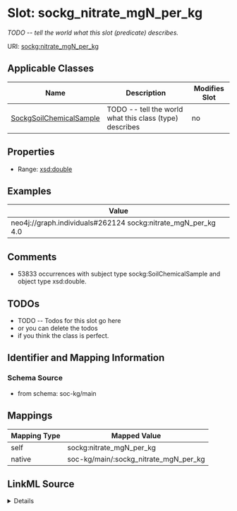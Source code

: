 

# Slot: sockg_nitrate_mgN_per_kg


_TODO -- tell the world what this slot (predicate) describes._





URI: [sockg:nitrate_mgN_per_kg](http://www.semanticweb.org/sockg/ontologies/2024/0/soil-carbon-ontology/nitrate_mgN_per_kg)



<!-- no inheritance hierarchy -->





## Applicable Classes

| Name | Description | Modifies Slot |
| --- | --- | --- |
| [SockgSoilChemicalSample](../classes/SockgSoilChemicalSample.md) | TODO -- tell the world what this class (type) describes |  no  |







## Properties

* Range: [xsd:double](http://www.w3.org/2001/XMLSchema#double)






## Examples

| Value |
| --- |
| neo4j://graph.individuals#262124 sockg:nitrate_mgN_per_kg 4.0 |

## Comments

* 53833 occurrences with subject type sockg:SoilChemicalSample and object type xsd:double.

## TODOs

* TODO -- Todos for this slot go here
* or you can delete the todos
* if you think the class is perfect.

## Identifier and Mapping Information







### Schema Source


* from schema: soc-kg/main




## Mappings

| Mapping Type | Mapped Value |
| ---  | ---  |
| self | sockg:nitrate_mgN_per_kg |
| native | soc-kg/main/:sockg_nitrate_mgN_per_kg |




## LinkML Source

<details>
```yaml
name: sockg_nitrate_mgN_per_kg
description: TODO -- tell the world what this slot (predicate) describes.
todos:
- TODO -- Todos for this slot go here
- or you can delete the todos
- if you think the class is perfect.
comments:
- 53833 occurrences with subject type sockg:SoilChemicalSample and object type xsd:double.
examples:
- value: neo4j://graph.individuals#262124 sockg:nitrate_mgN_per_kg 4.0
from_schema: soc-kg/main
rank: 1000
slot_uri: sockg:nitrate_mgN_per_kg
alias: sockg_nitrate_mgN_per_kg
domain_of:
- sockg_SoilChemicalSample
range: double

```
</details>